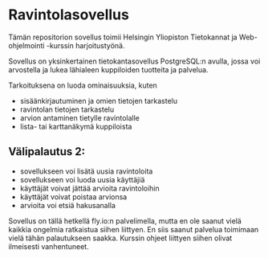 # Ravintolasovellus

Tämän repositorion sovellus toimii Helsingin Yliopiston Tietokannat ja Web-ohjelmointi -kurssin harjoitustyönä.

Sovellus on yksinkertainen tietokantasovellus PostgreSQL:n avulla, jossa voi arvostella ja lukea lähialeen kuppiloiden tuotteita ja palvelua. 

Tarkoituksena on luoda ominaisuuksia, kuten
- sisäänkirjautuminen ja omien tietojen tarkastelu
- ravintolan tietojen tarkastelu
- arvion antaminen tietylle ravintolalle
- lista- tai karttanäkymä kuppiloista

## Välipalautus 2:
- sovellukseen voi lisätä uusia ravintoloita
- sovellukseen voi luoda uusia käyttäjiä
- käyttäjät voivat jättää arvioita ravintoloihin
- käyttäjät voivat poistaa arvionsa
- arvioita voi etsiä hakusanalla

Sovellus on tällä hetkellä fly.io:n palvelimella, mutta en ole saanut vielä kaikkia ongelmia ratkaistua siihen liittyen. En siis saanut palvelua toimimaan vielä tähän palautukseen saakka. Kurssin ohjeet liittyen siihen olivat ilmeisesti vanhentuneet.
